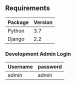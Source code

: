 ## Requirements

| Package | Version |
|---------|---------|
| Python  | 3.7     |
| Django  | 2.2     |

### Development Admin Login

| Username | password |
|----------|----------|
| admin    | admin    |
